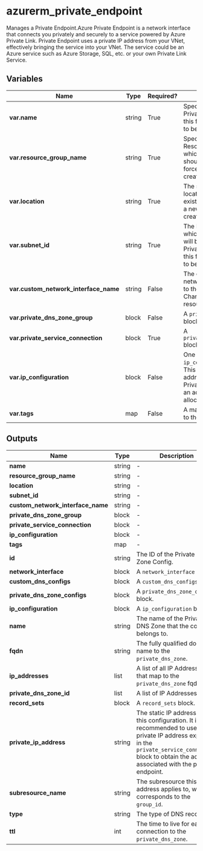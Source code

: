 # azurerm_private_endpoint

Manages a Private Endpoint.Azure Private Endpoint is a network interface that connects you privately and securely to a service powered by Azure Private Link. Private Endpoint uses a private IP address from your VNet, effectively bringing the service into your VNet. The service could be an Azure service such as Azure Storage, SQL, etc. or your own Private Link Service.

## Variables

| Name | Type | Required? |  Description |
| ---- | ---- | --------- |  ----------- |
| **var.name** | string | True | Specifies the Name of the Private Endpoint. Changing this forces a new resource to be created. | 
| **var.resource_group_name** | string | True | Specifies the Name of the Resource Group within which the Private Endpoint should exist. Changing this forces a new resource to be created. | 
| **var.location** | string | True | The supported Azure location where the resource exists. Changing this forces a new resource to be created. | 
| **var.subnet_id** | string | True | The ID of the Subnet from which Private IP Addresses will be allocated for this Private Endpoint. Changing this forces a new resource to be created. | 
| **var.custom_network_interface_name** | string | False | The custom name of the network interface attached to the private endpoint. Changing this forces a new resource to be created. | 
| **var.private_dns_zone_group** | block | False | A `private_dns_zone_group` block. | 
| **var.private_service_connection** | block | True | A `private_service_connection` block. | 
| **var.ip_configuration** | block | False | One or more `ip_configuration` blocks. This allows a static IP address to be set for this Private Endpoint, otherwise an address is dynamically allocated from the Subnet. | 
| **var.tags** | map | False | A mapping of tags to assign to the resource. | 



## Outputs

| Name | Type | Description |
| ---- | ---- | --------- | 
| **name** | string  | - | 
| **resource_group_name** | string  | - | 
| **location** | string  | - | 
| **subnet_id** | string  | - | 
| **custom_network_interface_name** | string  | - | 
| **private_dns_zone_group** | block  | - | 
| **private_service_connection** | block  | - | 
| **ip_configuration** | block  | - | 
| **tags** | map  | - | 
| **id** | string  | The ID of the Private DNS Zone Config. | 
| **network_interface** | block  | A `network_interface` block. | 
| **custom_dns_configs** | block  | A `custom_dns_configs` block. | 
| **private_dns_zone_configs** | block  | A `private_dns_zone_configs` block. | 
| **ip_configuration** | block  | A `ip_configuration` block. | 
| **name** | string  | The name of the Private DNS Zone that the config belongs to. | 
| **fqdn** | string  | The fully qualified domain name to the `private_dns_zone`. | 
| **ip_addresses** | list  | A list of all IP Addresses that map to the `private_dns_zone` fqdn. | 
| **private_dns_zone_id** | list  | A list of IP Addresses | 
| **record_sets** | block  | A `record_sets` block. | 
| **private_ip_address** | string  | The static IP address set by this configuration. It is recommended to use the private IP address exported in the `private_service_connection` block to obtain the address associated with the private endpoint. | 
| **subresource_name** | string  | The subresource this IP address applies to, which corresponds to the `group_id`. | 
| **type** | string  | The type of DNS record. | 
| **ttl** | int  | The time to live for each connection to the `private_dns_zone`. | 
